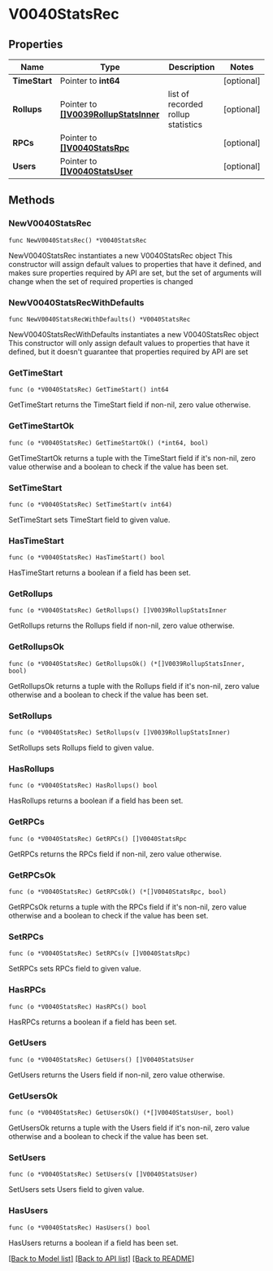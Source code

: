 # V0040StatsRec

## Properties

Name | Type | Description | Notes
------------ | ------------- | ------------- | -------------
**TimeStart** | Pointer to **int64** |  | [optional] 
**Rollups** | Pointer to [**[]V0039RollupStatsInner**](V0039RollupStatsInner.md) | list of recorded rollup statistics | [optional] 
**RPCs** | Pointer to [**[]V0040StatsRpc**](V0040StatsRpc.md) |  | [optional] 
**Users** | Pointer to [**[]V0040StatsUser**](V0040StatsUser.md) |  | [optional] 

## Methods

### NewV0040StatsRec

`func NewV0040StatsRec() *V0040StatsRec`

NewV0040StatsRec instantiates a new V0040StatsRec object
This constructor will assign default values to properties that have it defined,
and makes sure properties required by API are set, but the set of arguments
will change when the set of required properties is changed

### NewV0040StatsRecWithDefaults

`func NewV0040StatsRecWithDefaults() *V0040StatsRec`

NewV0040StatsRecWithDefaults instantiates a new V0040StatsRec object
This constructor will only assign default values to properties that have it defined,
but it doesn't guarantee that properties required by API are set

### GetTimeStart

`func (o *V0040StatsRec) GetTimeStart() int64`

GetTimeStart returns the TimeStart field if non-nil, zero value otherwise.

### GetTimeStartOk

`func (o *V0040StatsRec) GetTimeStartOk() (*int64, bool)`

GetTimeStartOk returns a tuple with the TimeStart field if it's non-nil, zero value otherwise
and a boolean to check if the value has been set.

### SetTimeStart

`func (o *V0040StatsRec) SetTimeStart(v int64)`

SetTimeStart sets TimeStart field to given value.

### HasTimeStart

`func (o *V0040StatsRec) HasTimeStart() bool`

HasTimeStart returns a boolean if a field has been set.

### GetRollups

`func (o *V0040StatsRec) GetRollups() []V0039RollupStatsInner`

GetRollups returns the Rollups field if non-nil, zero value otherwise.

### GetRollupsOk

`func (o *V0040StatsRec) GetRollupsOk() (*[]V0039RollupStatsInner, bool)`

GetRollupsOk returns a tuple with the Rollups field if it's non-nil, zero value otherwise
and a boolean to check if the value has been set.

### SetRollups

`func (o *V0040StatsRec) SetRollups(v []V0039RollupStatsInner)`

SetRollups sets Rollups field to given value.

### HasRollups

`func (o *V0040StatsRec) HasRollups() bool`

HasRollups returns a boolean if a field has been set.

### GetRPCs

`func (o *V0040StatsRec) GetRPCs() []V0040StatsRpc`

GetRPCs returns the RPCs field if non-nil, zero value otherwise.

### GetRPCsOk

`func (o *V0040StatsRec) GetRPCsOk() (*[]V0040StatsRpc, bool)`

GetRPCsOk returns a tuple with the RPCs field if it's non-nil, zero value otherwise
and a boolean to check if the value has been set.

### SetRPCs

`func (o *V0040StatsRec) SetRPCs(v []V0040StatsRpc)`

SetRPCs sets RPCs field to given value.

### HasRPCs

`func (o *V0040StatsRec) HasRPCs() bool`

HasRPCs returns a boolean if a field has been set.

### GetUsers

`func (o *V0040StatsRec) GetUsers() []V0040StatsUser`

GetUsers returns the Users field if non-nil, zero value otherwise.

### GetUsersOk

`func (o *V0040StatsRec) GetUsersOk() (*[]V0040StatsUser, bool)`

GetUsersOk returns a tuple with the Users field if it's non-nil, zero value otherwise
and a boolean to check if the value has been set.

### SetUsers

`func (o *V0040StatsRec) SetUsers(v []V0040StatsUser)`

SetUsers sets Users field to given value.

### HasUsers

`func (o *V0040StatsRec) HasUsers() bool`

HasUsers returns a boolean if a field has been set.


[[Back to Model list]](../README.md#documentation-for-models) [[Back to API list]](../README.md#documentation-for-api-endpoints) [[Back to README]](../README.md)


